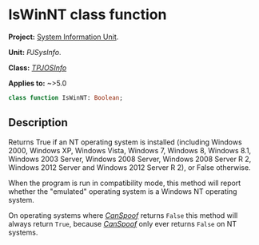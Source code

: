 # IsWinNT class function

**Project:** [System Information Unit](../API.md).

**Unit:** _PJSysInfo_.

**Class:** _[TPJOSInfo](./TPJOSInfo.md)_

**Applies to:** ~>5.0

```pascal
class function IsWinNT: Boolean;
```

## Description

Returns True if an NT operating system is installed (including Windows 2000, Windows XP, Windows Vista, Windows 7, Windows 8, Windows 8.1, Windows 2003 Server, Windows 2008 Server, Windows 2008 Server R 2, Windows 2012 Server and Windows 2012 Server R 2), or False otherwise.

When the program is run in compatibility mode, this method will report whether the "emulated" operating system is a Windows NT operating system.

On operating systems where _[CanSpoof](./TPJOSInfo-CanSpoof.md)_ returns `False` this method will always return `True`, because _[CanSpoof](./TPJOSInfo-CanSpoof.md)_ only ever returns `False` on NT systems.
